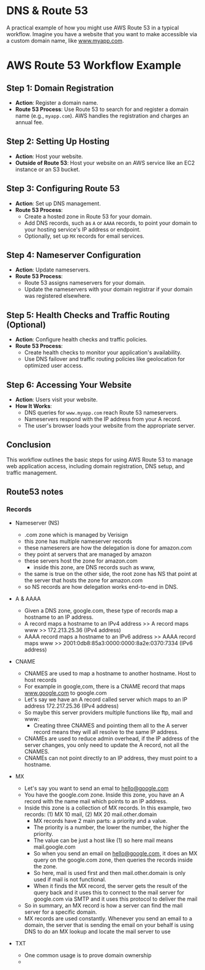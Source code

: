 # DNS & Route 53

A practical example of how you might use AWS Route 53 in a typical workflow. Imagine you have a website that you want to make accessible via a custom domain name, like www.myapp.com.

# AWS Route 53 Workflow Example

## Step 1: Domain Registration
- **Action**: Register a domain name.
- **Route 53 Process**: Use Route 53 to search for and register a domain name (e.g., `myapp.com`). AWS handles the registration and charges an annual fee.

## Step 2: Setting Up Hosting
- **Action**: Host your website.
- **Outside of Route 53**: Host your website on an AWS service like an EC2 instance or an S3 bucket.

## Step 3: Configuring Route 53
- **Action**: Set up DNS management.
- **Route 53 Process**: 
  - Create a hosted zone in Route 53 for your domain.
  - Add DNS records, such as `A` or `AAAA` records, to point your domain to your hosting service's IP address or endpoint.
  - Optionally, set up `MX` records for email services.

## Step 4: Nameserver Configuration
- **Action**: Update nameservers.
- **Route 53 Process**: 
  - Route 53 assigns nameservers for your domain.
  - Update the nameservers with your domain registrar if your domain was registered elsewhere.

## Step 5: Health Checks and Traffic Routing (Optional)
- **Action**: Configure health checks and traffic policies.
- **Route 53 Process**: 
  - Create health checks to monitor your application's availability.
  - Use DNS failover and traffic routing policies like geolocation for optimized user access.

## Step 6: Accessing Your Website
- **Action**: Users visit your website.
- **How It Works**: 
  - DNS queries for `www.myapp.com` reach Route 53 nameservers.
  - Nameservers respond with the IP address from your A record.
  - The user's browser loads your website from the appropriate server.

## Conclusion

This workflow outlines the basic steps for using AWS Route 53 to manage web application access, including domain registration, DNS setup, and traffic management.


## Route53 notes

### Records

- Nameserver (NS)
  - .com zone which is managed by Verisign
  - this zone has multiple nameserver records
  - these nameserers are how the delegation is done for amazon.com
  - they point at servers that are managed by amazon
  - these servers host the zone for amazon.com
    - inside this zone, are DNS records such as www, 
  - the same is true on the other side, the root zone has NS that point at the server that hosts the zone for amazon.com
  - so NS records are how delegation works end-to-end in DNS.


- A & AAAA
  - Given a DNS zone, google.com, these type of records map a hostname to an IP address.
  - A record maps a hostname to an IPv4 address >> A record maps www >> 172.213.25.36 (IPv4 address)
  - AAAA record maps a hostname to an IPv6 address >> AAAA record maps www >> 2001:0db8:85a3:0000:0000:8a2e:0370:7334 (IPv6 address)

- CNAME
  - CNAMES are used to map a hostname to another hostname. Host to host records
  - For example in google,com, there is a CNAME record that maps www.google.com to google.com
  - Let's say we have an A record called server which maps to an IP address 172.217.25.36 (IPv4 address)
  - So maybe this server providers multiple functions like ftp, mail and www:
    - Creating three CNAMES and pointing them all to the A server record means they will all resolve to the same IP address.
  - CNAMEs are used to reduce admin overhead, if the IP address of the server changes, you only need to update the A record, not all the CNAMES.
  - CNAMEs can not point directly to an IP address, they must point to a hostname. 

- MX
  - Let's say you want to send an emal to hello@google.com
  - You have the google.com zone. Inside this zone, you have an A record with the name mail which points to an IP address.
  - Inside this zone is a collection of MX records. In this example, two records: (1) MX 10 mail, (2) MX 20 mail.other.domain
    - MX records have 2 main parts: a priority and a value.
    - The priority is a number, the lower the number, the higher the priority.
    - The value can be just a host like (1) so here mail means mail.google.com
    - So when you send an email on hello@google.com, it does an MX query on the google.com zone, then queries the records inside the zone. 
    - So here, mail is used first and then mail.other.domain is only used if mail is not functional. 
    - When it finds the MX record, the server gets the result of the query back and it uses this to connect to the mail server for google.com via SMTP and it uses this protocol to deliver the mail
  - So in summary, an MX record is how a server can find the mail server for a specific domain.
  - MX records are used constantly. Whenever you send an email to a domain, the server that is sending the email on your behalf is using DNS to do an MX lookup and locate the mail server to use

- TXT
  - One common usage is to prove domain ownership
  - 
